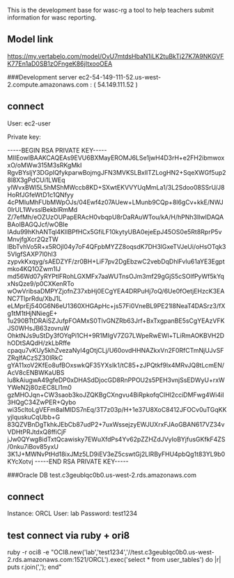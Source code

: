 This is the development base for wasc-rg a tool to help teachers submit
information for wasc reporting.

## Model link
https://my.vertabelo.com/model/OvU7mtdsHbaN1iLK2tuBkTj27K7A9NKGVFK77En1aD0SB1zOFngeK86jItxooOEA

###Development server
ec2-54-149-111-52.us-west-2.compute.amazonaws.com : ( 54.149.111.52 )

## connect
User: ec2-user

Private key:

-----BEGIN RSA PRIVATE KEY-----
MIIEowIBAAKCAQEAs9EVU6BXMayEROMJ6LSe1jwH4D3rH+e2FH2ibmwoxxO/oMWw315M3sRKgMkI
RgvBYsljY3DGpIQfykparwBojmgJFN3MVKSLBxlITZLogHN2+SqeXWGf5up28l8X3gPdCUi1LWEq
ylWvxBWl5L5hMShMWccb8KD+SXwtEKVVYUqMmLa1/3L2Sdoo08SSrU/J8HoRfJGfeWtD1c1QNfyy
4cPMIuMhFUbMWpOJs/04Ewf4z07AUew+LMunb9CQp+8l6gCv+kkE/NWJ0IrUL1WvsslBekbIRmMd
Z/7efMh/eOZUzOUPapERAcH0vbqpU8rDaRAuWTou/kA/H/hPNh3lIwIDAQABAoIBAGQJcf/wOBIe
lAdu99hKhANTql4KlIBPfHCx5GfiLF10kytyUBA0ejeEpJ45OS0e5Rt8RprP5vMnvjfgXcr2QzTW
lBbTvhVo5R+x5ROjI04y7oF4QFpbMYZZ8oqsdK7DH3lGxeTVJeUi/oHsOTqk35VlgfSAXP7l0hI3
zypvkKxqyg/sAEDZYF/zr0BH+LiF7pv2DgEbzwC2vebDqDhlFvIu61aYE3Egptmko4KQ1OZwm1IJ
md56Wd07yRYPtlFRohLGXMFx7aaWUTnsOJm3mf29gGjS5cSOlfPyWf5kYqxNsQze9/p0CXKenRTo
wOwVribsaDMPYZjofnZ37xbHj0ECgYEA4DRPuHj7oQ/6Ue0fOetjEHzcK3EANC7TlprRdu/XbJ1L
eLMprEj540G6N6eU1360XHGApHc+js57Fi0VneBL9PE21l8NeaT4DASrz3/fXg1tM1tHjNNiegE+
1u290BTtDRAiSZJufpFOAMxS0TlvGNZRb63Jrf+BxTxgpanBE5sCgYEAzVFKJS0WHsJB63zovruW
OhktNJs9uStDy3fOYqPi1CH+9R1MIgV7ZG7LWpeRwEWl+TLiRmAOKBVH2DhODtSAQdH/zkLbRffe
cpaqu7vKUy5khZvezaNyl4gOtjCLj/U60ovdHHNAZkxVn2F0RfCTmNjUJvSFZRqlfACzSZ30IRkC
gYA11xoV2KfEo8ufBOxswkQF35YXsIk1/tC85+zJPQtkf9lx4MRvJQ8tLcmEN/AcV8cENBWKaUBS
lu8kAiugwA49gfeDP0xDHASdDjocGD8RnPPOU2s5PEH3vnjSsEDWyU+rxWYWeN2j80ziEC8LI1m0
gzMHOJqn+CW3saob3koJZQKBgCXngvu4BiRpkofqCIHl2cciDMFwg4Wi4iI3HQgC34ZwPER+Qybo
wi35cltoLgVEFm8aIMIDS7nEq/3T7z03p/H+1e37U8XoC8412JFOCv0uTGqKKyjlquskuCqUbb+G
83QZVBnDgTkhkJEbCb87udP2+7uxWssejzyEWJUXrxFJAoGBAN617VZ34vVDHtPRJtdxQ8ffiCjF
jJw0QYwg8idTxtQcawisky7EWuXfdPs4Yv62pZZHZdJVyIoBYjfusGKfkF4ZS/0nku7iBov85yxU
3K1J+MWNvPtHd18ixJMz5LD9iEV3eZ5cswtGj2LIRByFHU4pbQg1t83YL9b0KYcXotvj
-----END RSA PRIVATE KEY-----

###Oracle DB
test.c3geublqc0b0.us-west-2.rds.amazonaws.com

## connect
Instance: ORCL
User: lab
Password: test1234

## test connect via ruby + ori8
ruby -r oci8 -e "OCI8.new('lab','test1234','//test.c3geublqc0b0.us-west-2.rds.amazonaws.com:1521/ORCL').exec('select * from user_tables') do |r| puts r.join(','); end"
